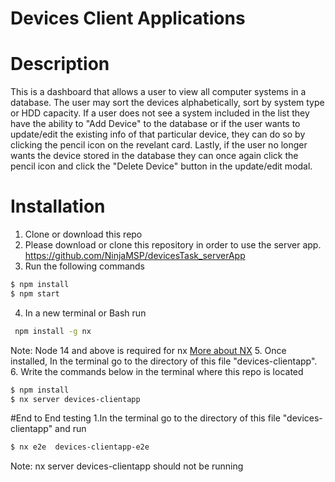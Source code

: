 # Devices Client Applications

# Description
This is a dashboard that allows a user to view all computer systems in a database. The user may sort the devices alphabetically, sort by system type or HDD capacity. If a user does not see a system included in the list they have the ability to "Add Device" to the database or if the user wants to update/edit the existing info of that particular device, they can do so by clicking the pencil icon on the revelant card. Lastly, if the user no longer wants the device stored in the database they can once again click the pencil icon and click the "Delete Device" button in the update/edit modal.

# Installation
1. Clone or download this repo
2. Please download or clone this repository in order to use the server app.
https://github.com/NinjaMSP/devicesTask_serverApp
3. Run the following commands
```bash
$ npm install
$ npm start
```
4. In a new terminal or Bash  run
```bash
 npm install -g nx
 ```
 Note: Node 14 and above is required for nx [More about NX](nx.dev)
5. Once installed, In the terminal go to the directory of this file "devices-clientapp".
6. Write the commands below in the terminal where this repo is located
```bash
$ npm install
$ nx server devices-clientapp
 ```


#End to End testing
1.In the terminal go to the directory of this file "devices-clientapp" and run
```bash
$ nx e2e  devices-clientapp-e2e
 ```
 
 Note: nx server devices-clientapp should not be running
